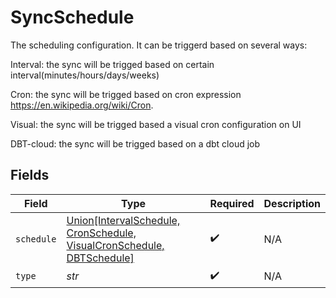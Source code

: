 # SyncSchedule

The scheduling configuration. It can be triggerd based on several ways:

Interval: the sync will be trigged based on certain interval(minutes/hours/days/weeks)

Cron: the sync will be trigged based on cron expression https://en.wikipedia.org/wiki/Cron.

Visual: the sync will be trigged based a visual cron configuration on UI

DBT-cloud: the sync will be trigged based on a dbt cloud job


## Fields

| Field                                                                                                                 | Type                                                                                                                  | Required                                                                                                              | Description                                                                                                           |
| --------------------------------------------------------------------------------------------------------------------- | --------------------------------------------------------------------------------------------------------------------- | --------------------------------------------------------------------------------------------------------------------- | --------------------------------------------------------------------------------------------------------------------- |
| `schedule`                                                                                                            | [Union[IntervalSchedule, CronSchedule, VisualCronSchedule, DBTSchedule]](../../models/shared/syncscheduleschedule.md) | :heavy_check_mark:                                                                                                    | N/A                                                                                                                   |
| `type`                                                                                                                | *str*                                                                                                                 | :heavy_check_mark:                                                                                                    | N/A                                                                                                                   |